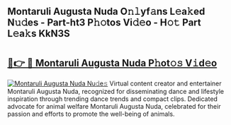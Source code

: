 ## Montaruli Augusta Nuda O𝚗𝚕yf𝚊ns L𝚎a𝚔ed N𝚞𝚍es - Part-ht3 P𝚑𝚘tos Vi𝚍𝚎o - H𝚘𝚝 Part L𝚎a𝚔s KkN3S

# <h2><a href="http://kfbde38.oniu.top/?m=Montaruli+Augusta+Nuda">🔗👉 🔴 Montaruli Augusta Nuda P𝚑ot𝚘𝚜 V𝚒d𝚎o</a></h2>

[![Montaruli Augusta Nuda Nu𝚍e𝚜](https://i.imgur.com/0qMVB7G.gif)](http://kfbde38.oniu.top/?m=Montaruli+Augusta+Nuda)
Virtual content creator and entertainer Montaruli Augusta Nuda, recognized for disseminating dance and lifestyle inspiration through trending dance trends and compact clips. Dedicated advocate for animal welfare Montaruli Augusta Nuda, celebrated for their passion and efforts to promote the well-being of animals.  
